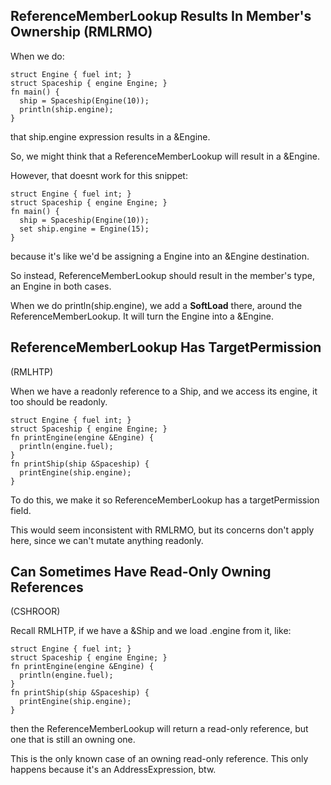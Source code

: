 
## ReferenceMemberLookup Results In Member's Ownership (RMLRMO)

When we do:

```
struct Engine { fuel int; }
struct Spaceship { engine Engine; }
fn main() {
  ship = Spaceship(Engine(10));
  println(ship.engine);
}
```

that ship.engine expression results in a &Engine.

So, we might think that a ReferenceMemberLookup will result in a
&Engine.

However, that doesnt work for this snippet:

```
struct Engine { fuel int; }
struct Spaceship { engine Engine; }
fn main() {
  ship = Spaceship(Engine(10));
  set ship.engine = Engine(15);
}
```

because it's like we'd be assigning a Engine into an &Engine destination.

So instead, ReferenceMemberLookup should result in the member's type, an Engine in both cases.

When we do println(ship.engine), we add a **SoftLoad** there, around the ReferenceMemberLookup. It will turn the Engine into a &Engine.


## ReferenceMemberLookup Has TargetPermission

(RMLHTP)

When we have a readonly reference to a Ship, and we access its engine,
it too should be readonly.

```
struct Engine { fuel int; }
struct Spaceship { engine Engine; }
fn printEngine(engine &Engine) {
  println(engine.fuel);
}
fn printShip(ship &Spaceship) {
  printEngine(ship.engine);
}
```

To do this, we make it so ReferenceMemberLookup has a targetPermission
field.

This would seem inconsistent with RMLRMO, but its concerns don\'t apply
here, since we can\'t mutate anything readonly.

## Can Sometimes Have Read-Only Owning References

(CSHROOR)

Recall RMLHTP, if we have a &Ship and we load .engine from it, like:

```
struct Engine { fuel int; }
struct Spaceship { engine Engine; }
fn printEngine(engine &Engine) {
  println(engine.fuel);
}
fn printShip(ship &Spaceship) {
  printEngine(ship.engine);
}
```

then the ReferenceMemberLookup will return a read-only reference, but
one that is still an owning one.

This is the only known case of an owning read-only reference. This only
happens because it\'s an AddressExpression, btw.
